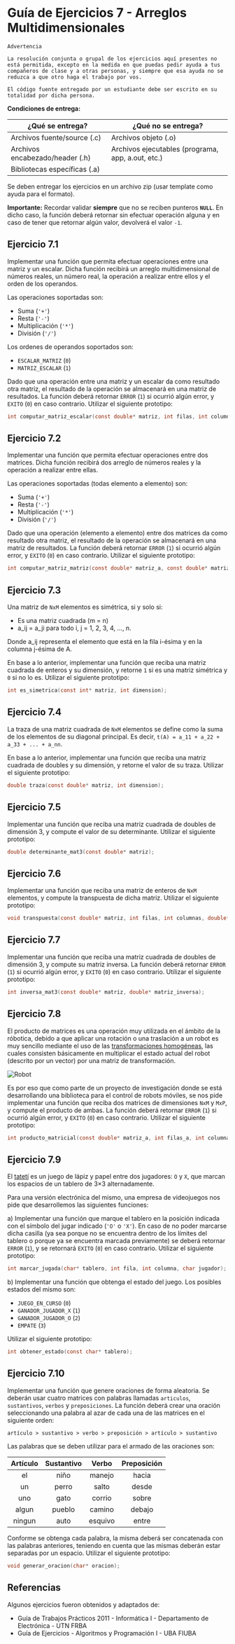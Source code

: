 # Guía de Ejercicios 7 - Arreglos Multidimensionales

```
Advertencia

La resolución conjunta o grupal de los ejercicios aquí presentes no está permitida, excepto en la medida en que puedas pedir ayuda a tus compañeros de clase y a otras personas, y siempre que esa ayuda no se reduzca a que otro haga el trabajo por vos.

El código fuente entregado por un estudiante debe ser escrito en su totalidad por dicha persona.
```

**Condiciones de entrega:**

| **¿Qué se entrega?**            | **¿Qué no se entrega?**                           |
| ----                            |   ----                                            |
| Archivos fuente/source (.c)     | Archivos objeto (.o)                              |
| Archivos encabezado/header (.h) | Archivos ejecutables (programa, app, a.out, etc.) |
| Bibliotecas específicas (.a)    |                                                   |

Se deben entregar los ejercicios en un archivo zip (usar template como ayuda para el formato).

**Importante:** Recordar validar **siempre** que no se reciben punteros **`NULL`**. En dicho caso, la función deberá retornar sin efectuar operación alguna y en caso de tener que retornar algún valor, devolverá el valor `-1`.

## Ejercicio 7.1
Implementar una función que permita efectuar operaciones entre una matriz y un escalar. Dicha función recibirá un arreglo multidimensional de números reales, un número real, la operación a realizar entre ellos y el orden de los operandos.

Las operaciones soportadas son:
- Suma (`'+'`)
- Resta (`'-'`)
- Multiplicación (`'*'`)
- División (`'/'`)

Los ordenes de operandos soportados son:
- `ESCALAR_MATRIZ` (`0`)
- `MATRIZ_ESCALAR` (`1`)

Dado que una operación entre una matriz y un escalar da como resultado otra matriz, el resultado de la operación se almacenará en una matriz de resultados. La función deberá retornar `ERROR` (`1`) si ocurrió algún error, y `EXITO` (`0`) en caso contrario. Utilizar el siguiente prototipo:

```c
int computar_matriz_escalar(const double* matriz, int filas, int columnas, double escalar, char operacion, int orden, double* resultado);
```

## Ejercicio 7.2
Implementar una función que permita efectuar operaciones entre dos matrices. Dicha función recibirá dos arreglo de números reales y la operación a realizar entre ellas.

Las operaciones soportadas (todas elemento a elemento) son:
- Suma (`'+'`)
- Resta (`'-'`)
- Multiplicación (`'*'`)
- División (`'/'`)

Dado que una operación (elemento a elemento) entre dos matrices da como resultado otra matriz, el resultado de la operación se almacenará en una matriz de resultados. La función deberá retornar `ERROR` (`1`) si ocurrió algún error, y `EXITO` (`0`) en caso contrario. Utilizar el siguiente prototipo:

```c
int computar_matriz_matriz(const double* matriz_a, const double* matriz_b, int filas, int columnas, char operacion, double* resultado);
```

## Ejercicio 7.3
Una matriz de `NxM` elementos es simétrica, si y solo si:
- Es una matriz cuadrada (m = n)
- a_ij = a_ji para todo i, j = 1, 2, 3, 4, ..., n.

Donde a_ij representa el elemento que está en la fila i-ésima y en la columna j-ésima de A.

En base a lo anterior, implementar una función que reciba una matriz cuadrada de enteros y su dimensión, y retorne `1` si es una matriz simétrica y `0` si no lo es. Utilizar el siguiente prototipo:

```c
int es_simetrica(const int* matriz, int dimension);
```

## Ejercicio 7.4
La traza de una matriz cuadrada de `NxM` elementos se define como la suma de los elementos de su diagonal principal. Es decir, `t(A) = a_11 + a_22 + a_33 + ... + a_nn`.

En base a lo anterior, implementar una función que reciba una matriz cuadrada de doubles y su dimensión, y retorne el valor de su traza. Utilizar el siguiente prototipo:

```c
double traza(const double* matriz, int dimension);
```

## Ejercicio 7.5
Implementar una función que reciba una matriz cuadrada de doubles de dimensión 3, y compute el valor de su determinante. Utilizar el siguiente prototipo:

```c
double determinante_mat3(const double* matriz);
```

## Ejercicio 7.6
Implementar una función que reciba una matriz de enteros de `NxM` elementos, y compute la transpuesta de dicha matriz. Utilizar el siguiente prototipo:

```c
void transpuesta(const double* matriz, int filas, int columnas, double* matriz_transpuesta);
```

## Ejercicio 7.7
Implementar una función que reciba una matriz cuadrada de doubles de dimensión 3, y compute su matriz inversa. La función deberá retornar `ERROR` (`1`) si ocurrió algún error, y `EXITO` (`0`) en caso contrario. Utilizar el siguiente prototipo:

```c
int inversa_mat3(const double* matriz, double* matriz_inversa);
```

## Ejercicio 7.8
El producto de matrices es una operación muy utilizada en el ámbito de la róbotica, debido a que aplicar una rotación o una traslación a un robot es muy sencillo mediante el uso de las [transformaciones homogéneas](https://es.wikipedia.org/wiki/Matriz_de_transformaci%C3%B3n), las cuales consisten básicamente en multiplicar el estado actual del robot (descrito por un vector) por una matriz de transformación.

![Robot](images/robot.jpg)

Es por eso que como parte de un proyecto de investigación donde se está desarrollando una biblioteca para el control de robots móviles, se nos pide implementar una función que reciba dos matrices de dimensiones `NxM` y `MxP`, y compute el producto de ambas. La función deberá retornar `ERROR` (`1`) si ocurrió algún error, y `EXITO` (`0`) en caso contrario. Utilizar el siguiente prototipo:

```c
int producto_matricial(const double* matriz_a, int filas_a, int columnas_a, const double* matriz_b, int filas_b, int columnas_b, double* matriz_resultado, int* filas, int* columnas);
```

## Ejercicio 7.9
El [tatetí](https://es.wikipedia.org/wiki/Tres_en_l%C3%ADnea) es un juego de lápiz y papel entre dos jugadores: `O` y `X`, que marcan los espacios de un tablero de 3×3 alternadamente.

Para una versión electrónica del mismo, una empresa de videojuegos nos pide que desarrollemos las siguientes funciones:

a) Implementar una función que marque el tablero en la posición indicada con el símbolo del jugar indicado (`'O'` o `'X'`). En caso de no poder marcarse dicha casilla (ya sea porque no se encuentra dentro de los límites del tablero o porque ya se encuentra marcada previamente) se deberá retornar `ERROR` (`1`), y se retornará `EXITO` (`0`) en caso contrario. Utilizar el siguiente prototipo:

```c
int marcar_jugada(char* tablero, int fila, int columna, char jugador);
```

b) Implementar una función que obtenga el estado del juego. Los posibles estados del mismo son:
- `JUEGO_EN_CURSO` (`0`)
- `GANADOR_JUGADOR_X` (`1`)
- `GANADOR_JUGADOR_O` (`2`)
- `EMPATE` (`3`)

Utilizar el siguiente prototipo:

```c
int obtener_estado(const char* tablero);
```

## Ejercicio 7.10
Implementar una función que genere oraciones de forma aleatoria. Se deberán usar cuatro matrices con palabras llamadas `articulos`, `sustantivos`, `verbos` y `preposiciones`. La función deberá crear una oración seleccionando una palabra al azar de cada una de las matrices en el siguiente orden:

```
artículo > sustantivo > verbo > preposición > artículo > sustantivo
```

Las palabras que se deben utilizar para el armado de las oraciones son:

| Artículo | Sustantivo | Verbo   | Preposición |
|:--------:|:----------:|:-------:|:-----------:|
| el       | niño       | manejo  | hacia       |
| un       | perro      | salto   | desde       |
| uno      | gato       | corrio  | sobre       |
| algun    | pueblo     | camino  | debajo      |
| ningun   | auto       | esquivo | entre       |

Conforme se obtenga cada palabra, la misma deberá ser concatenada con las palabras anteriores, teniendo en cuenta que las mismas deberán estar separadas por un espacio. Utilizar el siguiente prototipo:

```c
void generar_oracion(char* oracion);
```

## Referencias 
Algunos ejercicios fueron obtenidos y adaptados de:
- Guía de Trabajos Prácticos 2011 - Informática I - Departamento de Electrónica - UTN FRBA
- Guía de Ejercicios - Algoritmos y Programación I - UBA FIUBA
